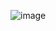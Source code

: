 ![image](https://github.com/LookSkys/Cer3_Apps/assets/109881189/92955315-754b-45df-9e80-2e905cbdb807)

